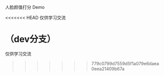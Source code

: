 人脸颜值打分 Demo

<<<<<<< HEAD
仅供学习交流

（dev分支）
=======
仅供学习交流
>>>>>>> 779c0799d7559d5f1a079e6daea0eea21409b67a
